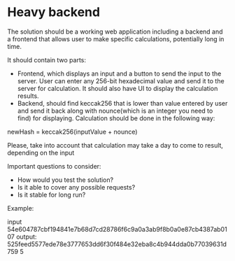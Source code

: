 # Heavy backend

The solution should be a working web application including a backend and a frontend that allows user to make specific calculations, potentially long in time.

It should contain two parts:

- Frontend, which displays an input and a button to send the input to the server. User can enter any 256-bit hexadecimal value and send it to the server for calculation. It should also have UI to display the calculation results.
- Backend, should find keccak256 that is lower than value entered by user and send it back along with nounce(which is an integer you need to find) for displaying. Calculation should be done in the following way:

newHash = keccak256(inputValue + nounce)

Please, take into account that calculation may take a day to come to result, depending on the input

Important questions to consider:

- How would you test the solution?
- Is it able to cover any possible requests?
- Is it stable for long run?

Example:

input
54e604787cbf194841e7b68d7cd28786f6c9a0a3ab9f8b0a0e87cb4387ab0107
output:
525feed5577ede78e3777653dd6f30f484e32eba8c4b944dda0b77039631d759 5

